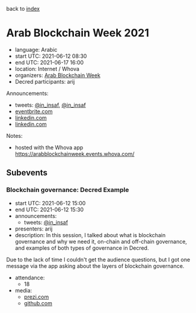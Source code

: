 back to [index](index.md)

# Arab Blockchain Week 2021

- language: Arabic
- start UTC: 2021-06-12 08:30
- end UTC: 2021-06-17 16:00
- location: Internet / Whova
- organizers: [Arab Blockchain Week](https://www.arabblockchainweek.com/)
- Decred participants: arij

Announcements:

- tweets: [@in_insaf](https://twitter.com/in_insaf/status/1403613727337979905), [@in_insaf](https://twitter.com/in_insaf/status/1403459277734490117)
- [eventbrite.com](https://www.eventbrite.com/e/arab-blockchain-week-2021-tickets-156333324181)
- [linkedin.com](https://www.linkedin.com/posts/arabbcweek_aelaebaeqaewaehabraepaesaeqaesaewaeraecaeyaeuabraepaesaehaezaeqaey-activity-6809299345637154816-2Dco)
- [linkedin.com](https://www.linkedin.com/posts/arabbcweek_%D9%8A%D8%AD%D8%AF%D8%AB-%D8%A7%D9%84%D8%A7%D9%86-httpslnkdindgnxway-conference-activity-6809497369181216768-02Ie)

Notes:

- hosted with the Whova app https://arabblockchainweek.events.whova.com/

## Subevents

### Blockchain governance: Decred Example

- start UTC: 2021-06-12 15:00
- end UTC: 2021-06-12 15:30
- announcements:
  - tweets: [@in_insaf](https://twitter.com/in_insaf/status/1400501243752202241)
- presenters: arij
- description: In this session, I talked about what is blockchain governance and why we need it, on-chain and off-chain governance, and examples of both types of governance in Decred.

Due to the lack of time I couldn't get the audience questions, but I got one message via the app asking about the layers of blockchain governance.

- attendance:
  - 18
- media:
  - [prezi.com](https://prezi.com/view/FhKiZlvRp8netUkRjbDt/)
  - [github.com](https://github.com/Insaf01/decred-arabic/blob/master/img/Arab%20Blockchain%20Week%202021%20Presentation.pdf)

